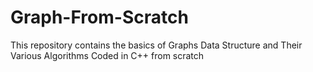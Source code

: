 # Graph-From-Scratch
This repository contains the basics of Graphs Data Structure and  Their Various Algorithms Coded in C++ from scratch
